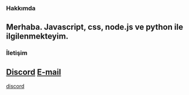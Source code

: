 ### Hakkımda
Merhaba. Javascript, css, node.js ve python ile ilgilenmekteyim.
---
### İletişim
[Discord](https://discord.com/users/653584349777756163)
[E-mail](mailto://iletisim@ismailuygar.cf)
---
[discord](https://discord.gg/XxGEsdHj9T)
